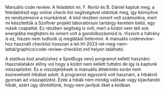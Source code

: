 Manuális code review: A feladatot mi, F. Norbi és B. Dániel kaptuk meg, a feledatrészt egy online check-list segítségével oldottuk meg, így könnyítve és rendszerezve a munkánkat. A kód részben ismert volt számunkra,
mert mi készítettük a Szoftver projekt laboratórium tantárgy keretein belül, egy másik csapattal. Ez részben segítség is volt, mert a kódot nem telt sok energiába megfejteni és ismert volt a gondolkozásmód is. Viszont a hátrány is ez, hiszen nem tudtunk új meglátást belevinni.
A manuális codereview-hoz használt checklist hosszan a iet-hf-2023-iet-meg-nem-lattal/graphics/code-review-checklist.md helyen található.

A statikus kod analízishez a SpotBugs nevű programot kellett hasznáni. Használatakor előny vol hogy a kódot nem kellett futtatni de így is kaptunk visszajelzést. És a visszajelzések is manuális áttekintés során nem észrevehető hibákat adott. A programot egyszerű volt hasznáni, a hibákról gyorsan ad visszajelzést. Ezek a hibák nem mindig valósak vagy kijavítandó hibák, ezért úgy döntöttünk, hogy nem javítjuk őket a kódban. 

